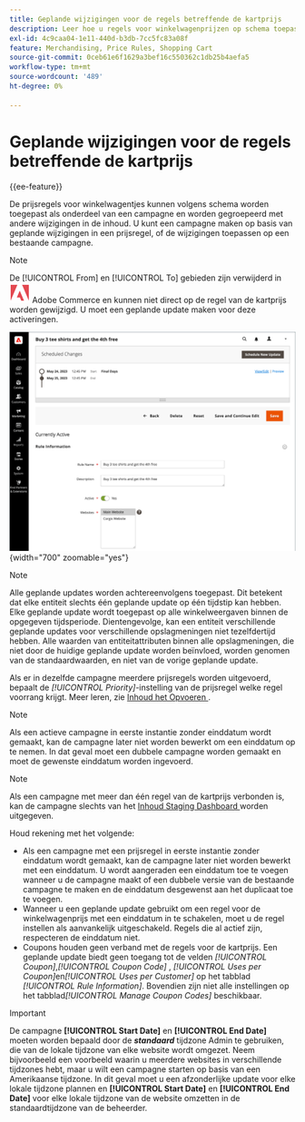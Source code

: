 ```yaml
---
title: Geplande wijzigingen voor de regels betreffende de kartprijs
description: Leer hoe u regels voor winkelwagenprijzen op schema toepast als onderdeel van een campagne en gegroepeerd met andere wijzigingen in de inhoud.
exl-id: 4c9caa04-1e11-440d-b3db-7cc5fc83a08f
feature: Merchandising, Price Rules, Shopping Cart
source-git-commit: 0ceb61e6f1629a3bef16c550362c1db25b4aefa5
workflow-type: tm+mt
source-wordcount: '489'
ht-degree: 0%

---
```


# Geplande wijzigingen voor de regels betreffende de kartprijs

{{ee-feature}}

De prijsregels voor winkelwagentjes kunnen volgens schema worden toegepast als onderdeel van een campagne en worden gegroepeerd met andere wijzigingen in de inhoud. U kunt een campagne maken op basis van geplande wijzigingen in een prijsregel, of de wijzigingen toepassen op een bestaande campagne.

>[!NOTE]
>
>De [!UICONTROL From] en [!UICONTROL To] gebieden zijn verwijderd in ![ Adobe Commerce ](../assets/adobe-logo.svg) Adobe Commerce en kunnen niet direct op de regel van de kartprijs worden gewijzigd. U moet een geplande update maken voor deze activeringen.

![ de prijsregels van de Kar - geplande veranderingen ](./assets/content-staging-price-rules-cart-scheduled-changes.png){width="700" zoomable="yes"}

>[!NOTE]
>
>Alle geplande updates worden achtereenvolgens toegepast. Dit betekent dat elke entiteit slechts één geplande update op één tijdstip kan hebben. Elke geplande update wordt toegepast op alle winkelweergaven binnen de opgegeven tijdsperiode. Dientengevolge, kan een entiteit verschillende geplande updates voor verschillende opslagmeningen niet tezelfdertijd hebben. Alle waarden van entiteitattributen binnen alle opslagmeningen, die niet door de huidige geplande update worden beïnvloed, worden genomen van de standaardwaarden, en niet van de vorige geplande update.

Als er in dezelfde campagne meerdere prijsregels worden uitgevoerd, bepaalt de _[!UICONTROL Priority]_-instelling van de prijsregel welke regel voorrang krijgt. Meer leren, zie [ Inhoud het Opvoeren ](../content-design/content-staging.md).

>[!NOTE]
>
>Als een actieve campagne in eerste instantie zonder einddatum wordt gemaakt, kan de campagne later niet worden bewerkt om een einddatum op te nemen. In dat geval moet een dubbele campagne worden gemaakt en moet de gewenste einddatum worden ingevoerd.

>[!NOTE]
>
>Als een campagne met meer dan één regel van de kartprijs verbonden is, kan de campagne slechts van het [ Inhoud Staging Dashboard ](../content-design/content-staging-dashboard.md) worden uitgegeven.

Houd rekening met het volgende:

- Als een campagne met een prijsregel in eerste instantie zonder einddatum wordt gemaakt, kan de campagne later niet worden bewerkt met een einddatum. U wordt aangeraden een einddatum toe te voegen wanneer u de campagne maakt of een dubbele versie van de bestaande campagne te maken en de einddatum desgewenst aan het duplicaat toe te voegen.
- Wanneer u een geplande update gebruikt om een regel voor de winkelwagenprijs met een einddatum in te schakelen, moet u de regel instellen als aanvankelijk uitgeschakeld. Regels die al actief zijn, respecteren de einddatum niet.
- Coupons houden geen verband met de regels voor de kartprijs. Een geplande update biedt geen toegang tot de velden _[!UICONTROL Coupon]_,_[!UICONTROL Coupon Code]_ , _[!UICONTROL Uses per Coupon]_&#x200B;en&#x200B;_[!UICONTROL Uses per Customer]_ op het tabblad _[!UICONTROL Rule Information]_. Bovendien zijn niet alle instellingen op het tabblad&#x200B;_[!UICONTROL Manage Coupon Codes]_ beschikbaar.

>[!IMPORTANT]
>
>De campagne **[!UICONTROL Start Date]** en **[!UICONTROL End Date]** moeten worden bepaald door de **_standaard_** tijdzone Admin te gebruiken, die van de lokale tijdzone van elke website wordt omgezet. Neem bijvoorbeeld een voorbeeld waarin u meerdere websites in verschillende tijdzones hebt, maar u wilt een campagne starten op basis van een Amerikaanse tijdzone. In dit geval moet u een afzonderlijke update voor elke lokale tijdzone plannen en **[!UICONTROL Start Date]** en **[!UICONTROL End Date]** voor elke lokale tijdzone van de website omzetten in de standaardtijdzone van de beheerder.
